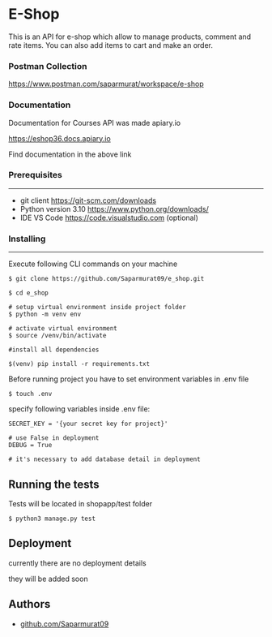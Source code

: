 # E-Shop

This is an API for e-shop which allow to manage products, comment and rate items. You can also add items to cart and make an order.

### Postman Collection

https://www.postman.com/saparmurat/workspace/e-shop

### Documentation

Documentation for Courses API was made apiary.io

https://eshop36.docs.apiary.io

Find documentation in the above link

### Prerequisites
---
- git client https://git-scm.com/downloads
- Python version 3.10 https://www.python.org/downloads/
- IDE VS Code https://code.visualstudio.com (optional)

### Installing
---

Execute following CLI commands on your machine


```
$ git clone https://github.com/Saparmurat09/e_shop.git

$ cd e_shop

# setup virtual environment inside project folder
$ python -m venv env

# activate virtual environment
$ source /venv/bin/activate

#install all dependencies

$(venv) pip install -r requirements.txt 
```

Before running project you have to set environment variables in .env file

```
$ touch .env
```

specify following variables inside .env file:

```
SECRET_KEY = '{your secret key for project}'

# use False in deployment
DEBUG = True

# it's necessary to add database detail in deployment

```

## Running the tests

Tests will be located in shopapp/test folder

```
$ python3 manage.py test
```

## Deployment

currently there are no deployment details

they will be added soon

## Authors

* [github.com/Saparmurat09](https://github.com/Saparmurat09/courses)
